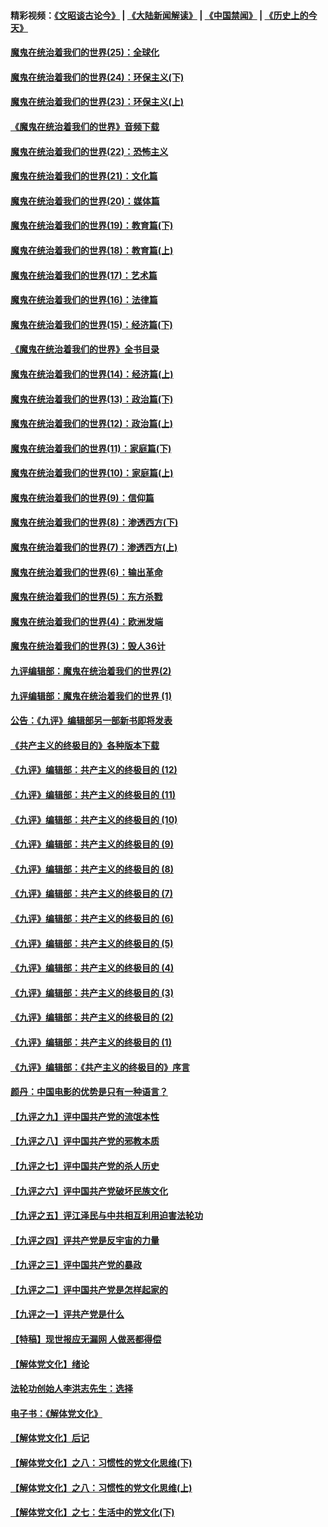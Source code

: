 #### 精彩视频：[《文昭谈古论今》](https://github.com/gfw-breaker/wenzhao/blob/master/README.md?t=11270332) | [《大陆新闻解读》](https://github.com/gfw-breaker/ntdtv-comedy/blob/master/README.md?t=11270332) | [《中国禁闻》](https://github.com/gfw-breaker/ntdtv-news/blob/master/README.md?t=11270332) | [《历史上的今天》](https://github.com/gfw-breaker/today-in-history/blob/master/README.md?t=11270332) 

#### [魔鬼在统治着我们的世界(25)：全球化](../pages/nsc422/n10788205.md?t=11270332) 

#### [魔鬼在统治着我们的世界(24)：环保主义(下)](../pages/nsc422/n10695307.md?t=11270332) 

#### [魔鬼在统治着我们的世界(23)：环保主义(上)](../pages/nsc422/n10688613.md?t=11270332) 

#### [《魔鬼在统治着我们的世界》音频下载](../pages/nsc422/n10635553.md?t=11270332) 

#### [魔鬼在统治着我们的世界(22)：恐怖主义](../pages/nsc422/n10614727.md?t=11270332) 

#### [魔鬼在统治着我们的世界(21)：文化篇](../pages/nsc422/n10597706.md?t=11270332) 

#### [魔鬼在统治着我们的世界(20)：媒体篇](../pages/nsc422/n10586579.md?t=11270332) 

#### [魔鬼在统治着我们的世界(19)：教育篇(下)](../pages/nsc422/n10564808.md?t=11270332) 

#### [魔鬼在统治着我们的世界(18)：教育篇(上)](../pages/nsc422/n10526970.md?t=11270332) 

#### [魔鬼在统治着我们的世界(17)：艺术篇](../pages/nsc422/n10499093.md?t=11270332) 

#### [魔鬼在统治着我们的世界(16)：法律篇](../pages/nsc422/n10485969.md?t=11270332) 

#### [魔鬼在统治着我们的世界(15)：经济篇(下)](../pages/nsc422/n10469975.md?t=11270332) 

#### [《魔鬼在统治着我们的世界》全书目录](../pages/nsc422/n10464261.md?t=11270332) 

#### [魔鬼在统治着我们的世界(14)：经济篇(上)](../pages/nsc422/n10457370.md?t=11270332) 

#### [魔鬼在统治着我们的世界(13)：政治篇(下)](../pages/nsc422/n10448270.md?t=11270332) 

#### [魔鬼在统治着我们的世界(12)：政治篇(上)](../pages/nsc422/n10444576.md?t=11270332) 

#### [魔鬼在统治着我们的世界(11)：家庭篇(下)](../pages/nsc422/n10440961.md?t=11270332) 

#### [魔鬼在统治着我们的世界(10)：家庭篇(上)](../pages/nsc422/n10435448.md?t=11270332) 

#### [魔鬼在统治着我们的世界(9)：信仰篇](../pages/nsc422/n10432159.md?t=11270332) 

#### [魔鬼在统治着我们的世界(8)：渗透西方(下)](../pages/nsc422/n10429603.md?t=11270332) 

#### [魔鬼在统治着我们的世界(7)：渗透西方(上)](../pages/nsc422/n10426013.md?t=11270332) 

#### [魔鬼在统治着我们的世界(6)：输出革命](../pages/nsc422/n10421536.md?t=11270332) 

#### [魔鬼在统治着我们的世界(5)：东方杀戮](../pages/nsc422/n10417707.md?t=11270332) 

#### [魔鬼在统治着我们的世界(4)：欧洲发端](../pages/nsc422/n10414890.md?t=11270332) 

#### [魔鬼在统治着我们的世界(3)：毁人36计](../pages/nsc422/n10411583.md?t=11270332) 

#### [九评编辑部：魔鬼在统治着我们的世界(2)](../pages/nsc422/n10410036.md?t=11270332) 

#### [九评编辑部：魔鬼在统治着我们的世界 (1)](../pages/nsc422/n10406825.md?t=11270332) 

#### [公告：《九评》编辑部另一部新书即将发表](../pages/nsc422/n10405104.md?t=11270332) 

#### [《共产主义的终极目的》各种版本下载](../pages/nsc422/n10022138.md?t=11270332) 

#### [《九评》编辑部：共产主义的终极目的 (12)](../pages/nsc422/n9933272.md?t=11270332) 

#### [《九评》编辑部：共产主义的终极目的 (11)](../pages/nsc422/n9924973.md?t=11270332) 

#### [《九评》编辑部：共产主义的终极目的 (10)](../pages/nsc422/n9920883.md?t=11270332) 

#### [《九评》编辑部：共产主义的终极目的 (9)](../pages/nsc422/n9916363.md?t=11270332) 

#### [《九评》编辑部：共产主义的终极目的 (8)](../pages/nsc422/n9912488.md?t=11270332) 

#### [《九评》编辑部：共产主义的终极目的 (7)](../pages/nsc422/n9901176.md?t=11270332) 

#### [《九评》编辑部：共产主义的终极目的 (6)](../pages/nsc422/n9899359.md?t=11270332) 

#### [《九评》编辑部：共产主义的终极目的 (5)](../pages/nsc422/n9893174.md?t=11270332) 

#### [《九评》编辑部：共产主义的终极目的 (4)](../pages/nsc422/n9891246.md?t=11270332) 

#### [《九评》编辑部：共产主义的终极目的 (3)](../pages/nsc422/n9879879.md?t=11270332) 

#### [《九评》编辑部：共产主义的终极目的 (2)](../pages/nsc422/n9876205.md?t=11270332) 

#### [《九评》编辑部：共产主义的终极目的 (1)](../pages/nsc422/n9865857.md?t=11270332) 

#### [《九评》编辑部：《共产主义的终极目的》序言](../pages/nsc422/n9862666.md?t=11270332) 

#### [颜丹：中国电影的优势是只有一种语言？](../pages/nsc422/n9583062.md?t=11270332) 

#### [【九评之九】评中国共产党的流氓本性](../pages/nsc422/n737542.md?t=11270332) 

#### [【九评之八】评中国共产党的邪教本质](../pages/nsc422/n735942.md?t=11270332) 

#### [【九评之七】评中国共产党的杀人历史](../pages/nsc422/n733806.md?t=11270332) 

#### [【九评之六】评中国共产党破坏民族文化](../pages/nsc422/n731667.md?t=11270332) 

#### [【九评之五】评江泽民与中共相互利用迫害法轮功](../pages/nsc422/n730058.md?t=11270332) 

#### [【九评之四】评共产党是反宇宙的力量](../pages/nsc422/n727814.md?t=11270332) 

#### [【九评之三】评中国共产党的暴政](../pages/nsc422/n725597.md?t=11270332) 

#### [【九评之二】评中国共产党是怎样起家的](../pages/nsc422/n723946.md?t=11270332) 

#### [【九评之一】评共产党是什么](../pages/nsc422/n722529.md?t=11270332) 

#### [【特稿】现世报应无漏网 人做恶都得偿](../pages/nsc422/n4215167.md?t=11270332) 

#### [【解体党文化】绪论](../pages/nsc422/n1449356.md?t=11270332) 

#### [法轮功创始人李洪志先生：选择](../pages/nsc422/n3580738.md?t=11270332) 

#### [电子书：《解体党文化》](../pages/nsc422/n1573484.md?t=11270332) 

#### [【解体党文化】后记](../pages/nsc422/n1531999.md?t=11270332) 

#### [【解体党文化】之八：习惯性的党文化思维(下)](../pages/nsc422/n1526477.md?t=11270332) 

#### [【解体党文化】之八：习惯性的党文化思维(上)](../pages/nsc422/n1520631.md?t=11270332) 

#### [【解体党文化】之七：生活中的党文化(下)](../pages/nsc422/n1513446.md?t=11270332) 

